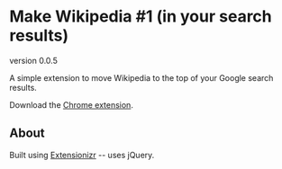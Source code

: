 # Make Wikipedia #1 (in your search results)
version 0.0.5

A simple extension to move Wikipedia to the top of your Google search results.

Download the [Chrome extension](https://chrome.google.com/webstore/detail/make-wikipedia-1-fix/bkhihbgghfihanjfbbbbggfckopmgaic).

## About

Built using [Extensionizr](http://extensionizr.com/) -- uses jQuery.
